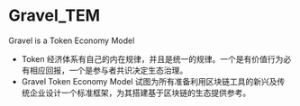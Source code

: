 # Gravel_TEM
Gravel is a Token Economy Model

* Token 经济体系有自己的内在规律，并且是统一的规律。一个是有价值行为必有相应回报，一个是参与者共识决定生态治理。
* Gravel Token Economy Model 试图为所有准备利用区块链工具的新兴及传统企业设计一个标准框架，为其搭建基于区块链的生态提供参考。
